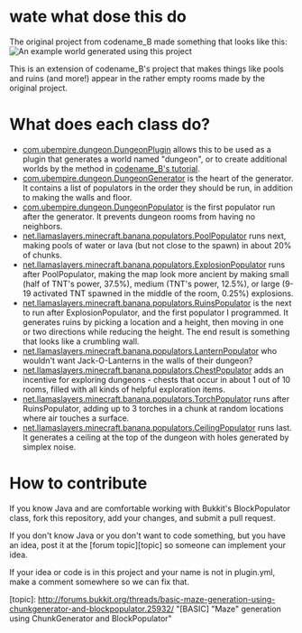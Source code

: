 wate what dose this do
======================
The original project from codename_B made something that looks like this:  
![An example world generated using this project](http://img7.imagebanana.com/img/peacymda/output.png)

This is an extension of codename_B's project that makes things like pools and ruins
(and more!) appear in the rather empty rooms made by the original project.

What does each class do?
========================
* [com.ubempire.dungeon.DungeonPlugin](https://github.com/Nightgunner5/BananaMaze/blob/master/src/com/ubempire/dungeon/DungeonPlugin.java) allows this to be used as a plugin that generates a world named "dungeon", or to create additional worlds by the method in [codename_B's tutorial](http://forums.bukkit.org/threads/basic-creating-custom-world-generators.24569/).
* [com.ubempire.dungeon.DungeonGenerator](https://github.com/Nightgunner5/BananaMaze/blob/master/src/com/ubempire/dungeon/DungeonGenerator.java) is the heart of the generator. It contains a list of populators in the order they should be run, in addition to making the walls and floor.
* [com.ubempire.dungeon.DungeonPopulator](https://github.com/Nightgunner5/BananaMaze/blob/master/src/com/ubempire/dungeon/DungeonPopulator.java) is the first populator run after the generator. It prevents dungeon rooms from having no neighbors.
* [net.llamaslayers.minecraft.banana.populators.PoolPopulator](https://github.com/Nightgunner5/BananaMaze/blob/master/src/net/llamaslayers/minecraft/banana/populators/PoolPopulator.java) runs next, making pools of water or lava (but not close to the spawn) in about 20% of chunks.
* [net.llamaslayers.minecraft.banana.populators.ExplosionPopulator](https://github.com/Nightgunner5/BananaMaze/blob/master/src/net/llamaslayers/minecraft/banana/populators/ExplosionPopulator.java) runs after PoolPopulator, making the map look more ancient by making small (half of TNT's power, 37.5%), medium (TNT's power, 12.5%), or large (9-19 activated TNT spawned in the middle of the room, 0.25%) explosions.
* [net.llamaslayers.minecraft.banana.populators.RuinsPopulator](https://github.com/Nightgunner5/BananaMaze/blob/master/src/net/llamaslayers/minecraft/banana/populators/RuinsPopulator.java) is the next to run after ExplosionPopulator, and the first populator I programmed. It generates ruins by picking a location and a height, then moving in one or two directions while reducing the height. The end result is something that looks like a crumbling wall.
* [net.llamaslayers.minecraft.banana.populators.LanternPopulator](https://github.com/Nightgunner5/BananaMaze/blob/master/src/net/llamaslayers/minecraft/banana/populators/LanternPopulator.java) who wouldn't want Jack-O-Lanterns in the walls of their dungeon?
* [net.llamaslayers.minecraft.banana.populators.ChestPopulator](https://github.com/Nightgunner5/BananaMaze/blob/master/src/net/llamaslayers/minecraft/banana/populators/ChestPopulator.java) adds an incentive for exploring dungeons - chests that occur in about 1 out of 10 rooms, filled with all kinds of helpful exploration items.
* [net.llamaslayers.minecraft.banana.populators.TorchPopulator](https://github.com/Nightgunner5/BananaMaze/blob/master/src/net/llamaslayers/minecraft/banana/populators/TorchPopulator.java) runs after RuinsPopulator, adding up to 3 torches in a chunk at random locations where air touches a surface.
* [net.llamaslayers.minecraft.banana.populators.CeilingPopulator](https://github.com/Nightgunner5/BananaMaze/blob/master/src/net/llamaslayers/minecraft/banana/populators/CeilingPopulator.java) runs last. It generates a ceiling at the top of the dungeon with holes generated by simplex noise.

How to contribute
=================
If you know Java and are comfortable working with Bukkit's BlockPopulator class,
fork this repository, add your changes, and submit a pull request.

If you don't know Java or you don't want to code something, but you have an idea,
post it at the [forum topic][topic] so someone can implement your idea.

If your idea or code is in this project and your name is not in plugin.yml, make
a comment somewhere so we can fix that.

  [topic]: http://forums.bukkit.org/threads/basic-maze-generation-using-chunkgenerator-and-blockpopulator.25932/ "[BASIC] "Maze" generation using ChunkGenerator and BlockPopulator"